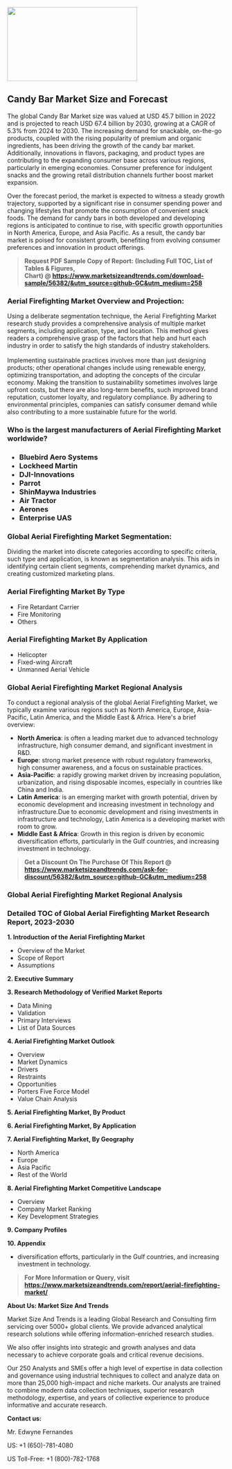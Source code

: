 <p><img class="alignnone size-medium wp-image-20088" src="https://ffe5etoiles.com/wp-content/uploads/2024/12/MST1-300x171.png" alt="" width="300" height="171" /></p><h2>Candy Bar Market Size and Forecast</h2><p>The global Candy Bar Market size was valued at USD 45.7 billion in 2022 and is projected to reach USD 67.4 billion by 2030, growing at a CAGR of 5.3% from 2024 to 2030. The increasing demand for snackable, on-the-go products, coupled with the rising popularity of premium and organic ingredients, has been driving the growth of the candy bar market. Additionally, innovations in flavors, packaging, and product types are contributing to the expanding consumer base across various regions, particularly in emerging economies. Consumer preference for indulgent snacks and the growing retail distribution channels further boost market expansion.</p><p>Over the forecast period, the market is expected to witness a steady growth trajectory, supported by a significant rise in consumer spending power and changing lifestyles that promote the consumption of convenient snack foods. The demand for candy bars in both developed and developing regions is anticipated to continue to rise, with specific growth opportunities in North America, Europe, and Asia Pacific. As a result, the candy bar market is poised for consistent growth, benefiting from evolving consumer preferences and innovation in product offerings.</p></p><blockquote id="" class=""><strong>Request PDF Sample Copy of Report: (Including Full TOC, List of Tables &amp; Figures, Chart)&nbsp;@&nbsp;<strong><a href="https://www.marketsizeandtrends.com/download-sample/56382/&utm_source=github-GC&utm_medium=258" target="_blank">https://www.marketsizeandtrends.com/download-sample/56382/&utm_source=github-GC&utm_medium=258</a></strong></strong></blockquote><h3 id="" class="">Aerial Firefighting Market&nbsp;Overview and Projection:</h3><p id="" class="">Using a deliberate segmentation technique, the Aerial Firefighting Market research study provides a comprehensive analysis of multiple market segments, including application, type, and location. This method gives readers a comprehensive grasp of the factors that help and hurt each industry in order to satisfy the high standards of industry stakeholders. <br /> <br />Implementing sustainable practices involves more than just designing products; other operational changes include using renewable energy, optimizing transportation, and adopting the concepts of the circular economy. Making the transition to sustainability sometimes involves large upfront costs, but there are also long-term benefits, such improved brand reputation, customer loyalty, and regulatory compliance. By adhering to environmental principles, companies can satisfy consumer demand while also contributing to a more sustainable future for the world.</p><h3 id="" class="">Who is the largest manufacturers of&nbsp;Aerial Firefighting Market worldwide?</h3><h3 class=""><p><ul><li>Bluebird Aero Systems </li><li> Lockheed Martin </li><li> DJI-Innovations </li><li> Parrot </li><li> ShinMaywa Industries </li><li> Air Tractor </li><li> Aerones </li><li> Enterprise UAS</li></ul></p></h3><h3 id="" class="">Global&nbsp;Aerial Firefighting Market Segmentation:</h3><p id="" class="">Dividing the market into discrete categories according to specific criteria, such type and application, is known as segmentation analysis. This aids in identifying certain client segments, comprehending market dynamics, and creating customized marketing plans.</p><h3 id="" class="">Aerial Firefighting Market&nbsp;By Type</h3><p><p><ul><li>Fire Retardant Carrier </li><li> Fire Monitoring </li><li> Others</p></li></ul></p></p><h3 id="" class="">Aerial Firefighting Market&nbsp;By Application</h3><p class=""><p><ul><li>Helicopter </li><li> Fixed-wing Aircraft </li><li> Unmanned Aerial Vehicle</li></ul></p></p><h3 id="" class="">Global Aerial Firefighting Market Regional Analysis</h3><p id="" class="">To conduct a regional analysis of the global Aerial Firefighting Market, we typically examine various regions such as North America, Europe, Asia-Pacific, Latin America, and the Middle East &amp; Africa. Here's a brief overview:</p><ul><li><strong>North America</strong>: is often a leading market due to advanced technology infrastructure, high consumer demand, and significant investment in R&amp;D.</li><li><strong>Europe</strong>: strong market presence with robust regulatory frameworks, high consumer awareness, and a focus on sustainable practices.</li><li><strong>Asia-Pacific</strong>: a rapidly growing market driven by increasing population, urbanization, and rising disposable incomes, especially in countries like China and India.</li><li><strong>Latin America</strong>: is an emerging market with growth potential, driven by economic development and increasing investment in technology and infrastructure.Due to economic development and rising investments in infrastructure and technology, Latin America is a developing market with room to grow.</li><li><strong>Middle East &amp; Africa</strong>: Growth in this region is driven by economic diversification efforts, particularly in the Gulf countries, and increasing investment in technology.</li></ul><blockquote id="" class=""><strong>Get a Discount On The Purchase Of This Report @ <strong><a href="https://www.marketsizeandtrends.com/ask-for-discount/56382/&utm_source=github-GC&utm_medium=258" target="_blank">https://www.marketsizeandtrends.com/ask-for-discount/56382/&utm_source=github-GC&utm_medium=258</a></strong></strong></blockquote><h3 id="" class="">Global Aerial Firefighting Market Regional Analysis</h3><h3 id="" class="">Detailed TOC of Global Aerial Firefighting Market Research Report, 2023-2030</h3><p id="" class=""><strong>1. Introduction of the Aerial Firefighting Market</strong></p><ul><li>Overview of the Market</li><li>Scope of Report</li><li>Assumptions</li></ul><p id="" class=""><strong>2. Executive Summary</strong></p><p id="" class=""><strong>3. Research Methodology of Verified Market Reports</strong></p><ul><li>Data Mining</li><li>Validation</li><li>Primary Interviews</li><li>List of Data Sources</li></ul><p id="" class=""><strong>4. Aerial Firefighting Market Outlook</strong></p><ul><li>Overview</li><li>Market Dynamics</li><li>Drivers</li><li>Restraints</li><li>Opportunities</li><li>Porters Five Force Model</li><li>Value Chain Analysis</li></ul><p id="" class=""><strong>5. Aerial Firefighting Market, By Product</strong></p><p id="" class=""><strong>6. Aerial Firefighting Market, By Application</strong></p><p id="" class=""><strong>7. Aerial Firefighting Market, By Geography</strong></p><ul><li>North America</li><li>Europe</li><li>Asia Pacific</li><li>Rest of the World</li></ul><p id="" class=""><strong>8. Aerial Firefighting Market Competitive Landscape</strong></p><ul><li>Overview</li><li>Company Market Ranking</li><li>Key Development Strategies</li></ul><p id="" class=""><strong>9. Company Profiles</strong></p><p id="" class=""><strong>10. Appendix</strong></p><ul><li>diversification efforts, particularly in the Gulf countries, and increasing investment in technology.</li></ul><blockquote id="" class=""><strong>For More Information or Query, visit <strong><strong><a href="https://www.marketsizeandtrends.com/report/aerial-firefighting-market/" target="_blank">https://www.marketsizeandtrends.com/report/aerial-firefighting-market/</a></strong></strong></strong></blockquote><p id="" class=""><strong>About Us: Market Size And Trends</strong></p><p id="" class="">Market Size And Trends is a leading Global Research and Consulting firm servicing over 5000+ global clients. We provide advanced analytical research solutions while offering information-enriched research studies.</p><p id="" class="">We also offer insights into strategic and growth analyses and data necessary to achieve corporate goals and critical revenue decisions.</p><p id="" class="">Our 250 Analysts and SMEs offer a high level of expertise in data collection and governance using industrial techniques to collect and analyze data on more than 25,000 high-impact and niche markets. Our analysts are trained to combine modern data collection techniques, superior research methodology, expertise, and years of collective experience to produce informative and accurate research.</p><p id="" class=""><strong>Contact us:</strong></p><p id="" class="">Mr. Edwyne Fernandes</p><p id="" class="">US: +1 (650)-781-4080</p><p id="" class="">US Toll-Free: +1 (800)-782-1768</p>
